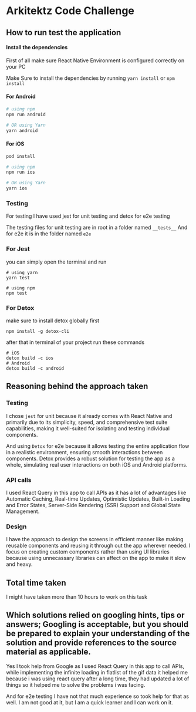 # Arkitektz Code Challenge

## How to run test the application

#### Install the dependencies

First of all make sure React Native Environment is configured correctly on your PC

Make Sure to install the dependencies by running `yarn install` or `npm install`

#### For Android

```bash
# using npm
npm run android

# OR using Yarn
yarn android
```

#### For iOS

```bash
pod install

# using npm
npm run ios

# OR using Yarn
yarn ios
```

### Testing

For testing I have used jest for unit testing and detox for e2e testing

The testing files for unit testing are in root in a folder named `__tests__`
And for e2e it is in the folder named `e2e`

### For Jest

you can simply open the terminal and run

```
# using yarn
yarn test

# using npm
npm test
```

### For Detox

make sure to install detox globally first

```
npm install -g detox-cli
```

after that in terminal of your project run these commands

```
# iOS
detox build -c ios
# Android
detox build -c android
```

## Reasoning behind the approach taken

### Testing

I chose `jest` for unit because it already comes with React Native and primarily due to its simplicity, speed, and comprehensive test suite capabilities, making it well-suited for isolating and testing individual components.

And using `Detox` for e2e because it allows testing the entire application flow in a realistic environment, ensuring smooth interactions between components. Detox provides a robust solution for testing the app as a whole, simulating real user interactions on both iOS and Android platforms.

### API calls

I used React Query in this app to call APIs as it has a lot of advantages like Automatic Caching, Real-time Updates, Optimistic Updates, Built-in Loading and Error States, Server-Side Rendering (SSR) Support and Global State Management.

### Design

I have the approach to design the screens in efficient manner like making reusable components and reusing it through out the app wherever needed. I focus on creating custom components rather than using UI libraries because using unnecassary libraries can affect on the app to make it slow and heavy.

## Total time taken

I might have taken more than 10 hours to work on this task

## Which solutions relied on googling hints, tips or answers; Googling is acceptable, but you should be prepared to explain your understanding of the solution and provide references to the source material as applicable.

Yes I took help from Google as I used React Query in this app to call APIs, while implementing the infinite loading in flatlist of the gif data it helped me because i was using react query after a long time, they had updated a lot of things so it helped me to solve the problems i was facing.

And for e2e testing I have not that much experience so took help for that as well. I am not good at it, but I am a quick learner and I can work on it.
